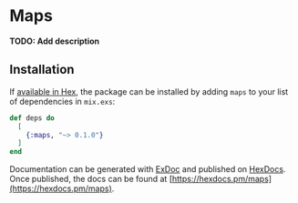 # Maps

**TODO: Add description**

## Installation

If [available in Hex](https://hex.pm/docs/publish), the package can be installed
by adding `maps` to your list of dependencies in `mix.exs`:

```elixir
def deps do
  [
    {:maps, "~> 0.1.0"}
  ]
end
```

Documentation can be generated with [ExDoc](https://github.com/elixir-lang/ex_doc)
and published on [HexDocs](https://hexdocs.pm). Once published, the docs can
be found at [https://hexdocs.pm/maps](https://hexdocs.pm/maps).


